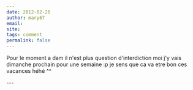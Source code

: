 ```yaml
---
date: 2012-02-26
author: mary67
email: 
site: 
tags: comment
permalink: false
---
```


<p>Pour le moment a dam il n'est plus question d'interdiction moi j'y vais dimanche prochain pour une semaine :p je sens que ca va etre bon ces vacances héhé ^^<br />
</p>
---